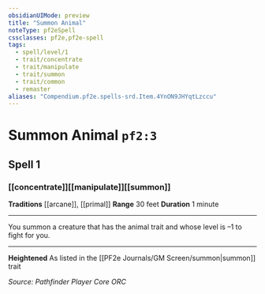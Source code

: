 ```yaml
---
obsidianUIMode: preview
title: "Summon Animal"
noteType: pf2eSpell
cssclasses: pf2e,pf2e-spell
tags:
  - spell/level/1
  - trait/concentrate
  - trait/manipulate
  - trait/summon
  - trait/common
  - remaster
aliases: "Compendium.pf2e.spells-srd.Item.4YnON9JHYqtLzccu" 
---
```

# Summon Animal  `pf2:3`  
## Spell 1
### [[concentrate]][[manipulate]][[summon]]
**Traditions** [[arcane]], [[primal]]
**Range** 30 feet
**Duration** 1 minute
* * * 
You summon a creature that has the animal trait and whose level is –1 to fight for you.

* * *

**Heightened** As listed in the [[PF2e Journals/GM Screen/summon|summon]] trait

*Source: Pathfinder Player Core*
*ORC*